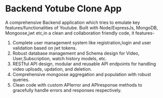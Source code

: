 # Backend Yotube Clone App
A comprehensive Backend application which tries to emulate key features/functionalities of Youtube.
Built with Node/ExpressJs, MongoDB, Mongoose,jwt etc,in a clean and collaboration friendly code, it features-
1. Complete user management system like registration,login and user validation based on jwt tokens.
2. Robust database management and Schema design for Video, User,Subscription, watch history models, etc.
3. RESTful API design, modular and reusable API endpoints for handling video uploads, updation, and deletion.
4. Comprehensive mongoose aggregation and population with robust queries.
5. Clean code with custom APIerror and APIresponse methods to gracefully handle errors and responses respectively.
   
